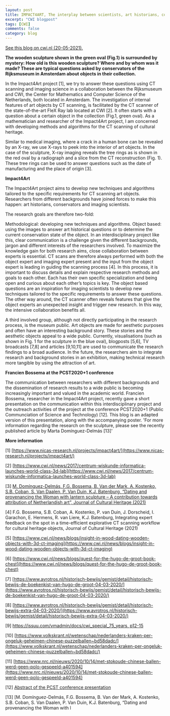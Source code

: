 ```yaml
---
layout: post
title: IMPACT4ART, The interplay between scientists, art historians, conservators and the general public
excerpt: "CWI blogpost"
tags: [CWI]
comments: false
category: blog
---
```


[See this blog on cwi.nl (20-05-2021).](https://www.cwi.nl/news/blogs/impact4art-the-interplay-between-scientists-art-historians-conservators-and-the-general-public)

**The wooden sculpture shown in the green oval (Fig.1) is surrounded by mystery: How old is this wooden sculpture? Where and by whom was it made? These are typical questions asked by conservators of the Rijksmuseum in Amsterdam about objects in their collection.**

In the Impact4Art project [1], we try  to answer these questions using CT scanning and imaging science in a collaboration between the Rijksmuseum and CWI, the Center for Mathematics and Computer Science of the Netherlands, both located in Amsterdam. The investigation of internal features of art objects by CT scanning, is facilitated by the CT scanner of the state-of-the-art FleX Ray lab located at CWI [2]. It often starts with a question about a certain object in the collection (Fig.1, green oval). As a mathematician and researcher of the Impact4Art project, I am concerned with developing methods and algorithms for the CT scanning of cultural heritage.

Similar to medical imaging, where a crack in a human bone can be revealed by an X-ray, we use X-rays to peek into the interior of art objects. In the case of the sculpture, X-ray imaging reveals the tree rings as is shown in the red oval by a radiograph and a slice from the CT reconstruction (Fig. 1). These tree rings can be used to answer questions such as the date of manufacturing and the place of origin [3].

**Impact4Art**

The Impact4Art project aims to develop new techniques and algorithms tailored to the specific requirements for CT scanning art objects. Researchers from different backgrounds have joined forces to make this happen: art historians, conservators and imaging scientists.

The research goals are therefore two-fold:

Methodological: developing new techniques and algorithms.
Object based: using the images to answer art historical questions or to determine the current conservation state of the object.
In an interdisciplinary project like this, clear communication is a challenge given the different backgrounds, jargon and different interests of the researchers involved. To maximize the knowledge gain for both research aims, close collaboration between experts is essential. CT scans are therefore always performed with both the object expert and imaging expert present and the input from the object expert is leading in guiding the scanning process [4].  In this process, it is important to discuss details and explain respective research methods and goals to each other. Each has their own specific specialization and being open and curious about each other’s topics is key. The object based questions are an inspiration for imaging scientists to develop new techniques tailored to the specific requirements to answer these questions. The other way around, the CT scanner often reveals features that give the object experts an unexpected insight and trigger new research. In this way, the intensive collaboration benefits all.

A third involved group, although not directly participating in the research process, is the museum public. Art objects are made for aesthetic purposes and often have an interesting background story. These stories and the aesthetic objects appeal to a wide public. Currently, visualisations (such as shown in Fig. 1 for the sculpture in the blue oval), blogposts [5,6], TV broadcasts [7,8] and articles [9,10,11] are used to communicate the research findings to a broad audience. In the future, the researchers aim to integrate research and background stories in an exhibition, making technical research more tangible by using the attraction of art.

**Francien Bossema at the PCST2020+1 conference**

The communication between researchers with different backgrounds and the dissemination of research results to a wide public is becoming increasingly important and valued in the academic world. Francien Bossema, researcher in the Impact4Art project, recently gave a short presentation on the communication within this interdisciplinary project and the outreach activities of the project at the conference PCST2020+1 (Public Communciation of Science and Technology) [12]. This blog is an adapted version of this presentation, along with the accompanying poster. 'For more information regarding the research on the sculpture, please see the recently published article by Marta Domínguez-Delmás [13]'

**More information**

[1] [https://www.nicas-research.nl/projects/impact4art/](https://www.nicas-research.nl/projects/impact4art/)

[2] [https://www.cwi.nl/news/2017/centrum-wiskunde-informatica-launches-world-class-3d-lab](https://www.cwi.nl/news/2017/centrum-wiskunde-informatica-launches-world-class-3d-lab)

[3] [M. Domínguez-Delmás, F.G. Bossema, B. Van der Mark, A. Kostenko, S.B. Coban, S. Van Daalen, P. Van Duin, K.J. Batenburg, “Dating and provenancing the Woman with lantern sculpture – A contribution towards attribution of Netherlandish art”, Journal of Cultural Heritage (2021) ](https://www.sciencedirect.com/science/article/pii/S1296207421000558)

[4] F.G. Bossema, S.B. Coban, A. Kostenko, P. van Duin, J. Dorscheid, I. Garachon, E. Hermens, R. van Liere, K.J. Batenburg, Integrating expert feedback on the spot in a time-efficient explorative CT scanning workflow for cultural heritage objects, Journal of Cultural Heritage (2021)

[5] [https://www.cwi.nl/news/blogs/insight-in-wood-dating-wooden-objects-with-3d-ct-imaging](https://www.cwi.nl/news/blogs/insight-in-wood-dating-wooden-objects-with-3d-ct-imaging)

[6] [https://www.cwi.nl/news/blogs/quest-for-the-hugo-de-groot-book-chest](https://www.cwi.nl/news/blogs/quest-for-the-hugo-de-groot-book-chest)

[7] [https://www.avrotros.nl/historisch-bewijs/gemist/detail/historisch-bewijs-de-boekenkist-van-hugo-de-groot-04-03-2020/](https://www.avrotros.nl/historisch-bewijs/gemist/detail/historisch-bewijs-de-boekenkist-van-hugo-de-groot-04-03-2020/)

[8] [https://www.avrotros.nl/historisch-bewijs/gemist/detail/historisch-bewijs-extra-04-03-2020/](https://www.avrotros.nl/historisch-bewijs/gemist/detail/historisch-bewijs-extra-04-03-2020/)

[9] [https://issuu.com/vmadmin/docs/cwi_special_75_years, p12-15](https://issuu.com/vmadmin/docs/cwi_special_75_years)

[10] [https://www.volkskrant.nl/wetenschap/nederlanders-kraken-per-ongeluk-geheimen-chinese-puzzelballen~bd58dadc/](https://www.volkskrant.nl/wetenschap/nederlanders-kraken-per-ongeluk-geheimen-chinese-puzzelballen~bd58dadc/)

[11] [https://www.nrc.nl/nieuws/2020/10/14/met-stokoude-chinese-ballen-werd-geen-polo-gespeeld-a401594](https://www.nrc.nl/nieuws/2020/10/14/met-stokoude-chinese-ballen-werd-geen-polo-gespeeld-a401594)

[12] [Abstract of the PCST conference presentation](https://conference.pcst.co/program/abstract/1121)

[13] [M. Domínguez-Delmás, F.G. Bossema, B. Van der Mark, A. Kostenko, S.B. Coban, S. Van Daalen, P. Van Duin, K.J. Batenburg, “Dating and provenancing the Woman with l

